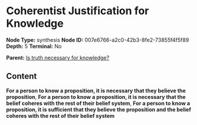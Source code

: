# Coherentist Justification for Knowledge

**Node Type:** synthesis
**Node ID:** 007e6766-a2c0-42b3-8fe2-73855f4f5f89
**Depth:** 5
**Terminal:** No

**Parent:** [Is truth necessary for knowledge?](is-truth-necessary-for-knowledge-antithesis-72c887b4-f6f6-45e8-bb69-5a01391b90e1.md)

## Content

**For a person to know a proposition, it is necessary that they believe the proposition**, **For a person to know a proposition, it is necessary that the belief coheres with the rest of their belief system**, **For a person to know a proposition, it is sufficient that they believe the proposition and the belief coheres with the rest of their belief system**

